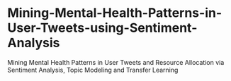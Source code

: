 # Mining-Mental-Health-Patterns-in-User-Tweets-using-Sentiment-Analysis
Mining Mental Health Patterns in User Tweets and Resource Allocation via Sentiment Analysis, Topic Modeling and Transfer Learning
